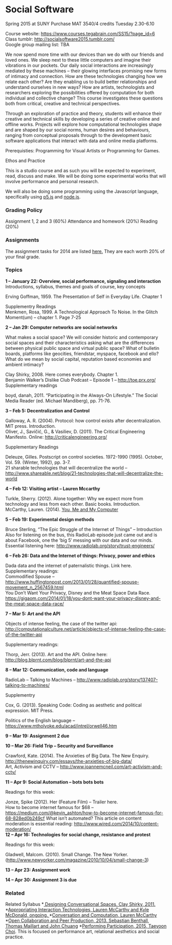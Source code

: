 <h1>Social Software</h1>  
Spring 2015 at SUNY Purchase  
MAT 3540/4 credits  
Tuesday 2.30-6.10  

Course website: https://www.courses.tegabrain.com/SS15/?page_id=6  
Class tumblr: http://socialsoftware2015.tumblr.com/  
Google group mailing list:  TBA  

We now spend more time with our devices than we do with our friends and loved ones. We sleep next to these little computers and imagine their vibrations in our pockets. Our daily social interactions are increasingly mediated by these machines – their glowing interfaces promising new forms of intimacy and connection. How are these technologies changing how we relate each other? Are they enabling us to build better relationships and understand ourselves in new ways? How are artists, technologists and researchers exploring the possibilities offered by computation for both individual and collective change? This course investigates these questions both from critical, creative and technical perspectives.  

Through an exploration of practice and theory, students will enhance their creative and technical skills by developing a series of creative online and offline works. Projects will explore how computational technologies shape and are shaped by our social norms, human desires and behaviours, ranging from conceptual proposals through to the development basic software applications that interact with data and online media platforms.  
  
Prerequisties: Programming for Visual Artists or Programming for Games.  

Ethos and Practice  

This is a studio course and as such you will be expected to experiment, read, discuss and make. We will be doing some experimental works that will involve performance and personal research.   

We will also be doing some programming using the Javascript language, specifically using <a href="http://p5js.org/">p5.js</a> and <a href="https://nodejs.org/en/">node.js</a>.


<h3>Grading Policy </h3>  
Assignment 1, 2 and 3 (60%)   
Attendance and homework (20%)  
Reading (20%)  

<h3>Assignments</h3>  
The assignment tasks for 2014 are listed <a href="https://github.com/tegacodes/SocialSoftware/blob/master/assignments.md">here.</a> They are each worth 20% of your final grade.

<h3>Topics</h3>  

<b>1 – January 22: Overview, social performance, signaling and interaction</b>   
Introductions, syllabus, themes and goals of course, key concepts  

Erving Goffman, 1959. The Presentation of Self in Everyday Life. Chapter 1  

Supplementry Readings  
Menkmen, Rosa, 1999. A Technological Approach To Noise. In the Glitch Moment(um) – chapter 1. Page 7-25  

<b>2 – Jan 29: Computer networks are social networks</b>  

What makes a social space? We will consider historic and contemporary social spaces and their characteristics asking what are the differences between physical public space and virtual public space? What of bulletin boards, platforms like geocities, friendstar, myspace, facebook and ello? What do we mean by social capital, reputation based economies and ambient intimacy?  

Clay Shirky, 2008. Here comes everybody. Chapter 1.  
Benjamin Walker’s Dislike Club Podcast – Episode 1 – http://toe.prx.org/  
Supplementary readings  

boyd, danah, 2011. “Participating in the Always-On Lifestyle.” The Social Media Reader (ed. Michael Mandiberg), pp. 71-76.  

<b>3 – Feb 5: Decentralization and Control</b>  

Galloway, A. R. (2004). Protocol: how control exists after decentralization. MIT press. Introduction.  
Oliver, J., Savičić, G., & Vasiliev, D. (2011). The Critical Engineering Manifesto. Online: http://criticalengineering.org/  

Supplementary Readings  

Deleuze, Gilles. Postscript on control societies. 1972-1990 (1995). October, Vol. 59. (Winter, 1992), pp. 3-7.  
21 sharable technologies that will decentralize the world – http://www.shareable.net/blog/21-technologies-that-will-decentralize-the-world  

<b>4 – Feb 12: Visiting artist – Lauren Mccarthy</b>  

Turkle, Sherry. (2012). Alone together: Why we expect more from technology and less from each other. Basic books. Introduction.  
McCarthy, Lauren. (2014). [You, Me and My Computer](https://vimeo.com/110607681)  

<b>5 – Feb 19: Experimental design methods</b>  

Bruce Sterling, “The Epic Struggle of the Internet of Things” – Introduction  
Also for listening on the bus, this RadioLab episode just came out and is about Facebook, one the ‘big 5′ messing with our data and our minds. Essential listening here: http://www.radiolab.org/story/trust-engineers/  

<b>6 – Feb 26: Data and the Internet of things: Privacy, power and ethics</b>   

Dada data and the internet of paternalistic things. Link here.  
Supplementary readings:  
Commodified Spouse – http://www.huffingtonpost.com/2013/01/28/quantified-spouse-movement_n_2567459.html  
You Don’t Want Your Privacy, Disney and the Meat Space Data Race.  https://gigaom.com/2014/01/18/you-dont-want-your-privacy-disney-and-the-meat-space-data-race/  

<b>7 – Mar 5: Art and the API</b>   

Objects of intense feeling, the case of the twitter api: http://computationalculture.net/article/objects-of-intense-feeling-the-case-of-the-twitter-api  

Supplementary readings:  

Thorp, Jerr. (2013). Art and the API. Online here: http://blog.blprnt.com/blog/blprnt/art-and-the-api  

<b>8 – Mar 12: Communication, code and language</b>   

RadioLab – Talking to Machines – http://www.radiolab.org/story/137407-talking-to-machines/  

Supplementry  

Cox, G. (2013). Speaking Code: Coding as aesthetic and political expression. MIT Press.  

Politics of the English language – https://www.mtholyoke.edu/acad/intrel/orwell46.htm  

<b>9 – Mar 19: Assignment 2 due</b>   

<b>10 – Mar 26: Field Trip – Security and Surveillance</b>   

Crawford, Kate. (2014). The Anxieties of Big Data. The New Enquiry. http://thenewinquiry.com/essays/the-anxieties-of-big-data/   
Art, Activism and CCTV – http://www.joannemcneil.com/art-activism-and-cctv/  
  
<b>11 – Apr 9: Social Automation – bots bots bots</b>   
  
Readings for this week:   
  
Jonze, Spike (2012). Her (Feature Film) – Trailer here.  
How to become internet famous for $68 – https://medium.com/@kevin_ashton/how-to-become-internet-famous-for-68-828ed0b249cf
What isn’t automated? This article on content moderation is essential reading: http://www.wired.com/2014/10/content-moderation/  
<b>12 – Apr 16: Technologies for social change, resistance and protest </b>   

Readings for this week:  

Gladwell, Malcom. (2010). Small Change. The New Yorker. (http://www.newyorker.com/magazine/2010/10/04/small-change-3)   

<b>13 – Apr 23: Assignment work  </b>  

<b>14 – Apr 30: Assignment 3 is due  </b>  


<h3>Related </h3>
Related Syllabus
*<a href="https://itp.nyu.edu/varwiki/Syllabus/Designing-Conversational-Spaces-S11"> Designing Conversational Spaces, Clay Shirky, 2011.</a>
*<a href="https://github.com/lmccart/SocialHacking">Appropriating Interaction Technologies, Lauren McCarthy and Kyle McDonald, ongoing. </a>
*<a href="https://github.com/lmccart/itp-convo-comp">Conversation and Computation, Lauren McCarthy</a>
*<a href="http://courses.ischool.berkeley.edu/i290m-ocpp/site/syllabus.html">Open Collaboration and Peer Production, 2013. Sebastian Benthall, Thomas Maillart and John Chuang</a> 
*<a href="https://github.com/tchoi8/PerformingParticipation">Performing Participation, 2015, Taeyoon Choi</a>. This is focused on performance art, relational aesthetics and social practice.

